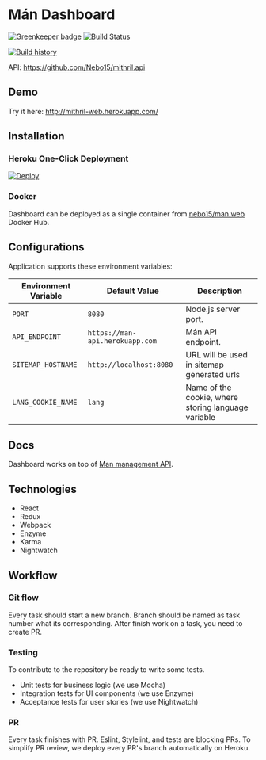 # Mán Dashboard

[![Greenkeeper badge](https://badges.greenkeeper.io/Nebo15/mithril.web.svg)](https://greenkeeper.io/)
[![Build Status](https://travis-ci.org/Nebo15/mithril.web.svg?branch=master)](https://travis-ci.org/Nebo15/mithril.web)

[![Build history](https://buildstats.info/travisci/chart/Nebo15/mithril.web)](https://travis-ci.org/Nebo15/mithril.web)

API: https://github.com/Nebo15/mithril.api


## Demo


Try it here: http://mithril-web.herokuapp.com/

## Installation

### Heroku One-Click Deployment

[![Deploy](https://www.herokucdn.com/deploy/button.svg)](https://heroku.com/deploy?template=https://github.com/nebo15/mithril.web)

### Docker

Dashboard can be deployed as a single container from [nebo15/man.web](https://hub.docker.com/r/nebo15/mithril.web/) Docker Hub.

## Configurations

Application supports these environment variables:

| Environment Variable  | Default Value           | Description |
| --------------------- | ----------------------- | ----------- |
| `PORT`                | `8080`                  | Node.js server port. |
| `API_ENDPOINT`            | `https://man-api.herokuapp.com` | Mán API endpoint. |
| `SITEMAP_HOSTNAME`    | `http://localhost:8080` | URL will be used in sitemap generated urls |
| `LANG_COOKIE_NAME`    | `lang`                  | Name of the cookie, where storing language variable |

## Docs

Dashboard works on top of [Man management API](http://docs.mithril1.apiary.io/).

## Technologies

- React
- Redux
- Webpack
- Enzyme
- Karma
- Nightwatch

## Workflow

### Git flow

Every task should start a new branch. Branch should be named as task number what its corresponding.
After finish work on a task, you need to create PR.

### Testing

To contribute to the repository be ready to write some tests.

- Unit tests for business logic (we use Mocha)
- Integration tests for UI components (we use Enzyme)
- Acceptance tests for user stories (we use Nightwatch)

### PR

Every task finishes with PR. Eslint, Stylelint, and tests are blocking PRs. To simplify PR review, we deploy every PR's branch automatically on Heroku.
